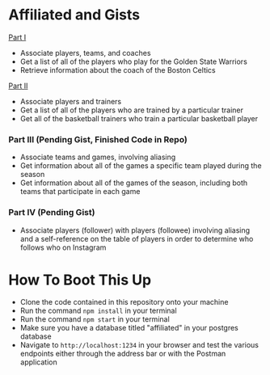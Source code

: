 # Affiliated and Gists

[Part I](https://gist.github.com/ajLapid718/ca67efc0360c617e5eebb6f1342ae53e)

- Associate players, teams, and coaches
- Get a list of all of the players who play for the Golden State Warriors
- Retrieve information about the coach of the Boston Celtics

[Part II](https://gist.github.com/ajLapid718/dfb48815a7472e9f6df09131bd0a7d49)

- Associate players and trainers
- Get a list of all of the players who are trained by a particular trainer
- Get all of the basketball trainers who train a particular basketball player

### Part III (Pending Gist, Finished Code in Repo)
- Associate teams and games, involving aliasing
- Get information about all of the games a specific team played during the season
- Get information about all of the games of the season, including both teams that participate in each game

### Part IV (Pending Gist)
- Associate players (follower) with players (followee) involving aliasing and a self-reference on the table of players in order to determine who follows who on Instagram

# How To Boot This Up

- Clone the code contained in this repository onto your machine
- Run the command `npm install` in your terminal
- Run the command `npm start` in your terminal
- Make sure you have a database titled "affiliated" in your postgres database
- Navigate to `http://localhost:1234` in your browser and test the various endpoints either through the address bar or with the Postman application

